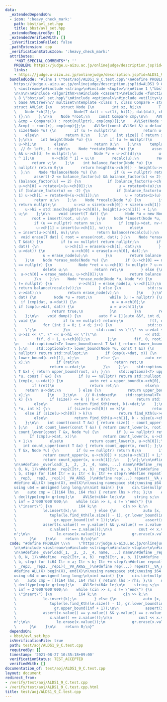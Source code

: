 ```yaml
---
data:
  _extendedDependsOn:
  - icon: ':heavy_check_mark:'
    path: bbst/avl_set.hpp
    title: bbst/avl_set.hpp
  _extendedRequiredBy: []
  _extendedVerifiedWith: []
  _isVerificationFailed: false
  _pathExtension: cpp
  _verificationStatusIcon: ':heavy_check_mark:'
  attributes:
    '*NOT_SPECIAL_COMMENTS*': ''
    PROBLEM: https://judge.u-aizu.ac.jp/onlinejudge/description.jsp?id=ALDS1_9_C
    links:
    - https://judge.u-aizu.ac.jp/onlinejudge/description.jsp?id=ALDS1_9_C
  bundledCode: "#line 1 \"test/aoj/ALDS1_9_C.test.cpp\"\n#define PROBLEM \\\n    \"\
    https://judge.u-aizu.ac.jp/onlinejudge/description.jsp?id=ALDS1_9_C\"\n\n#include\
    \ <iostream>\n#include <string>\n#include <tuple>\n\n#line 1 \"bbst/avl_set.hpp\"\
    \n\n\n\n#include <algorithm>\n#include <cassert>\n#include <functional>\n#line\
    \ 8 \"bbst/avl_set.hpp\"\n#include <optional>\n#include <utility>\n\n// insert/erase\
    \ base AVLtree\n// multiset\ntemplate <class T, class Compare = std::less<T>>\n\
    struct AVLSet {\n    struct Node {\n        int sz, hi;\n        T dat;\n    \
    \    Node *ch[2];\n        Node(T dat) : sz(1), hi(1), dat(dat), ch{nullptr, nullptr}\
    \ {};\n    };\n\n    Node *root;\n    const Compare cmp;\n\n    AVLSet(const Compare\
    \ &cmp = Compare()) : root(nullptr), cmp(cmp){};\n    AVLSet(Node *r, Compare\
    \ &cmp) : root(r), cmp(cmp){};\n    AVLSet(const AVLSet &) = default;\n\n    int\
    \ size(Node *u) {\n        if (u != nullptr)\n            return u->sz;\n    \
    \    else\n            return 0;\n    };\n    int size() { return size(root);\
    \ };\n\n    int height(Node *u) {\n        if (u != nullptr)\n            return\
    \ u->hi;\n        else\n            return 0;\n    };\n\n    template <int d>\
    \  // 0: left, 1: right\n    Node *rotate(Node *u) {\n        assert(u != nullptr\
    \ && u->ch[d] != nullptr);\n        Node *v = u->ch[d];\n        u->ch[d] = v->ch[d\
    \ ^ 1];\n        v->ch[d ^ 1] = u;\n        recalc(u);\n        recalc(v);\n \
    \       return v;\n    };\n    int balance_factor(Node *u) {\n        if (u ==\
    \ nullptr) return 0;\n        return height(u->ch[0]) - height(u->ch[1]);\n  \
    \  };\n    Node *balance(Node *u) {\n        if (u == nullptr) return nullptr;\n\
    \        assert(-2 <= balance_factor(u) && balance_factor(u) <= 2);\n        if\
    \ (balance_factor(u) == 2) {\n            if (balance_factor(u->ch[0]) == -1)\
    \ u->ch[0] = rotate<1>(u->ch[0]);\n            u = rotate<0>(u);\n        } else\
    \ if (balance_factor(u) == -2) {\n            if (balance_factor(u->ch[1]) ==\
    \ 1) u->ch[1] = rotate<0>(u->ch[1]);\n            u = rotate<1>(u);\n        }\n\
    \        return u;\n    };\n    Node *recalc(Node *u) {\n        if (u == nullptr)\
    \ return nullptr;\n        u->sz = size(u->ch[0]) + size(u->ch[1]) + 1;\n    \
    \    u->hi = std::max(height(u->ch[0]), height(u->ch[1])) + 1;\n        return\
    \ u;\n    };\n\n    void insert(T dat) {\n        Node *u = new Node(dat);\n \
    \       root = insert(root, u);\n    };\n    Node *insert(Node *u, Node *nv) {\n\
    \        if (u == nullptr) return nv;\n        if (cmp(u->dat, nv->dat))\n   \
    \         u->ch[1] = insert(u->ch[1], nv);\n        else\n            u->ch[0]\
    \ = insert(u->ch[0], nv);\n\n        return balance(recalc(u));\n    };\n\n  \
    \  void erase(T dat) { root = erase(root, dat); };\n    Node *erase(Node *u, const\
    \ T &dat) {\n        if (u == nullptr) return nullptr;\n        if (cmp(u->dat,\
    \ dat)) {\n            u->ch[1] = erase(u->ch[1], dat);\n        } else if (cmp(dat,\
    \ u->dat)) {\n            u->ch[0] = erase(u->ch[0], dat);\n        } else {\n\
    \            u = erase_node(u);\n        }\n        return balance(recalc(u));\n\
    \    };\n    Node *erase_node(Node *u) {\n        if (u->ch[0] == nullptr || u->ch[1]\
    \ == nullptr) {\n            Node *ret = u->ch[0] != nullptr ? u->ch[0] : u->ch[1];\n\
    \            delete u;\n            return ret;\n        } else {\n          \
    \  u->ch[0] = erase_node(u, u->ch[0]);\n            return balance(recalc(u));\n\
    \        }\n    };\n    Node *erase_node(Node *u, Node *v) {\n        if (v->ch[1]\
    \ != nullptr) {\n            v->ch[1] = erase_node(u, v->ch[1]);\n           \
    \ return balance(recalc(v));\n        } else {\n            std::swap(u->dat,\
    \ v->dat);\n            return erase_node(v);\n        }\n    };\n\n    bool contains(T\
    \ dat) {\n        Node *u = root;\n        while (u != nullptr) {\n          \
    \  if (cmp(dat, u->dat)) {\n                u = u->ch[0];\n            } else\
    \ if (cmp(u->dat, dat)) {\n                u = u->ch[1];\n            } else {\n\
    \                return true;\n            }\n        }\n        return false;\n\
    \    };\n\n    void dump() {\n        auto f = [](auto &&f, int d, Node *u) ->\
    \ void {\n            if (u == nullptr) return;\n            f(f, d + 1, u->ch[1]);\n\
    \            for (int i = 0; i < d; i++) {\n                std::cout << \"  \
    \    \";\n            }\n            std::cout << \"(\" << u->dat << \", \" <<\
    \ u->sz << \", \" << u->hi << \")\"\n                      << std::endl;\n   \
    \         f(f, d + 1, u->ch[0]);\n        };\n        f(f, 0, root);\n    };\n\
    \n    std::optional<T> lower_bound(const T &x) { return lower_bound(root, x);\
    \ };\n    std::optional<T> lower_bound(Node *u, const T &x) {\n        if (u ==\
    \ nullptr) return std::nullopt;\n        if (cmp(u->dat, x)) {\n            return\
    \ lower_bound(u->ch[1], x);\n        } else {\n            auto ret = lower_bound(u->ch[0],\
    \ x);\n            if (ret)\n                return ret;\n            else\n \
    \               return u->dat;\n        }\n    };\n    std::optional<T> upper_bound(const\
    \ T &x) { return upper_bound(root, x); };\n    std::optional<T> upper_bound(Node\
    \ *u, const T &x) {\n        if (u == nullptr) return std::nullopt;\n        if\
    \ (cmp(x, u->dat)) {\n            auto ret = upper_bound(u->ch[0], x);\n     \
    \       if (ret)\n                return ret;\n            else\n            \
    \    return u->dat;\n        } else {\n            return upper_bound(u->ch[1],\
    \ x);\n        }\n    };\n\n    // 0-indexed\n    std::optional<T> find_Kth(int\
    \ k) {\n        if (size() <= k || k < 0)\n            return std::nullopt;\n\
    \        else\n            return find_Kth(root, k)->dat;\n    };\n    Node *find_Kth(Node\
    \ *u, int k) {\n        if (size(u->ch[0]) == k)\n            return u;\n    \
    \    else if (size(u->ch[0]) > k)\n            return find_Kth(u->ch[0], k);\n\
    \        else\n            return find_Kth(u->ch[1], k - size(u->ch[0]) - 1);\n\
    \    };\n\n    int count(const T &x) { return size() - count_upper(x) - count_lower(x);\
    \ };\n    int count_lower(const T &x) { return count_lower(x, root); };\n    int\
    \ count_lower(const T &x, Node *u) {\n        if (u == nullptr) return 0;\n  \
    \      if (cmp(u->dat, x))\n            return count_lower(x, u->ch[1]) + size(u->ch[0])\
    \ + 1;\n        else\n            return count_lower(x, u->ch[0]);\n    };\n \
    \   int count_upper(const T &x) { return count_upper(x, root); };\n    int count_upper(const\
    \ T &x, Node *u) {\n        if (u == nullptr) return 0;\n        if (cmp(x, u->dat))\n\
    \            return count_upper(x, u->ch[0]) + size(u->ch[1]) + 1;\n        else\n\
    \            return count_upper(x, u->ch[1]);\n    };\n};\n\n\n#line 9 \"test/aoj/ALDS1_9_C.test.cpp\"\
    \n\n#define _overload(_1, _2, _3, _4, name, ...) name\n#define _rep1(Itr, N) _rep3(Itr,\
    \ 0, N, 1)\n#define _rep2(Itr, a, b) _rep3(Itr, a, b, 1)\n#define _rep3(Itr, a,\
    \ b, step) for (i64 Itr = a; Itr < b; Itr += step)\n#define repeat(...) _overload(__VA_ARGS__,\
    \ _rep3, _rep2, _rep1)(__VA_ARGS__)\n#define rep(...) repeat(__VA_ARGS__)\n\n\
    #define ALL(X) begin(X), end(X)\n\nusing namespace std;\nusing i64 = long long;\n\
    using u64 = unsigned long long;\n\nint main() {\n    cin.tie(nullptr);\n    ios::sync_with_stdio(false);\n\
    \n    auto cmp = [](i64 lhs, i64 rhs) { return lhs > rhs; };\n    AVLSet<i64,\
    \ decltype(cmp)> gr(cmp);\n    AVLSet<i64> le;\n\n    string s;\n    const int\
    \ inf = 2'000'000'000;\n    while (cin >> s, s != \"end\") {\n        if (s ==\
    \ \"insert\") {\n            i64 k;\n            cin >> k;\n            gr.insert(k);\n\
    \            le.insert(k);\n        } else {\n            auto [x, y, z] =\n \
    \               tuple(le.find_Kth(le.size() - 1), gr.lower_bound(inf),\n     \
    \                 gr.upper_bound(inf + 1));\n\n            assert(x && y && z);\n\
    \            assert(x.value() == y.value() && y.value() == z.value() &&\n    \
    \               x.value() == z.value());\n\n            cout << x.value() << '\\\
    n';\n\n            le.erase(x.value());\n            gr.erase(x.value());\n  \
    \      }\n    }\n\n    return 0;\n}\n"
  code: "#define PROBLEM \\\n    \"https://judge.u-aizu.ac.jp/onlinejudge/description.jsp?id=ALDS1_9_C\"\
    \n\n#include <iostream>\n#include <string>\n#include <tuple>\n\n#include \"../../bbst/avl_set.hpp\"\
    \n\n#define _overload(_1, _2, _3, _4, name, ...) name\n#define _rep1(Itr, N) _rep3(Itr,\
    \ 0, N, 1)\n#define _rep2(Itr, a, b) _rep3(Itr, a, b, 1)\n#define _rep3(Itr, a,\
    \ b, step) for (i64 Itr = a; Itr < b; Itr += step)\n#define repeat(...) _overload(__VA_ARGS__,\
    \ _rep3, _rep2, _rep1)(__VA_ARGS__)\n#define rep(...) repeat(__VA_ARGS__)\n\n\
    #define ALL(X) begin(X), end(X)\n\nusing namespace std;\nusing i64 = long long;\n\
    using u64 = unsigned long long;\n\nint main() {\n    cin.tie(nullptr);\n    ios::sync_with_stdio(false);\n\
    \n    auto cmp = [](i64 lhs, i64 rhs) { return lhs > rhs; };\n    AVLSet<i64,\
    \ decltype(cmp)> gr(cmp);\n    AVLSet<i64> le;\n\n    string s;\n    const int\
    \ inf = 2'000'000'000;\n    while (cin >> s, s != \"end\") {\n        if (s ==\
    \ \"insert\") {\n            i64 k;\n            cin >> k;\n            gr.insert(k);\n\
    \            le.insert(k);\n        } else {\n            auto [x, y, z] =\n \
    \               tuple(le.find_Kth(le.size() - 1), gr.lower_bound(inf),\n     \
    \                 gr.upper_bound(inf + 1));\n\n            assert(x && y && z);\n\
    \            assert(x.value() == y.value() && y.value() == z.value() &&\n    \
    \               x.value() == z.value());\n\n            cout << x.value() << '\\\
    n';\n\n            le.erase(x.value());\n            gr.erase(x.value());\n  \
    \      }\n    }\n\n    return 0;\n}"
  dependsOn:
  - bbst/avl_set.hpp
  isVerificationFile: true
  path: test/aoj/ALDS1_9_C.test.cpp
  requiredBy: []
  timestamp: '2021-08-27 10:35:18+09:00'
  verificationStatus: TEST_ACCEPTED
  verifiedWith: []
documentation_of: test/aoj/ALDS1_9_C.test.cpp
layout: document
redirect_from:
- /verify/test/aoj/ALDS1_9_C.test.cpp
- /verify/test/aoj/ALDS1_9_C.test.cpp.html
title: test/aoj/ALDS1_9_C.test.cpp
---
```

